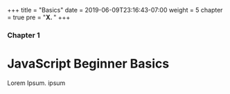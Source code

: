 +++
title = "Basics"
date = 2019-06-09T23:16:43-07:00
weight = 5
chapter = true
pre = "<b>X. </b>"
+++

### Chapter 1

# JavaScript Beginner Basics

Lorem Ipsum. ipsum
